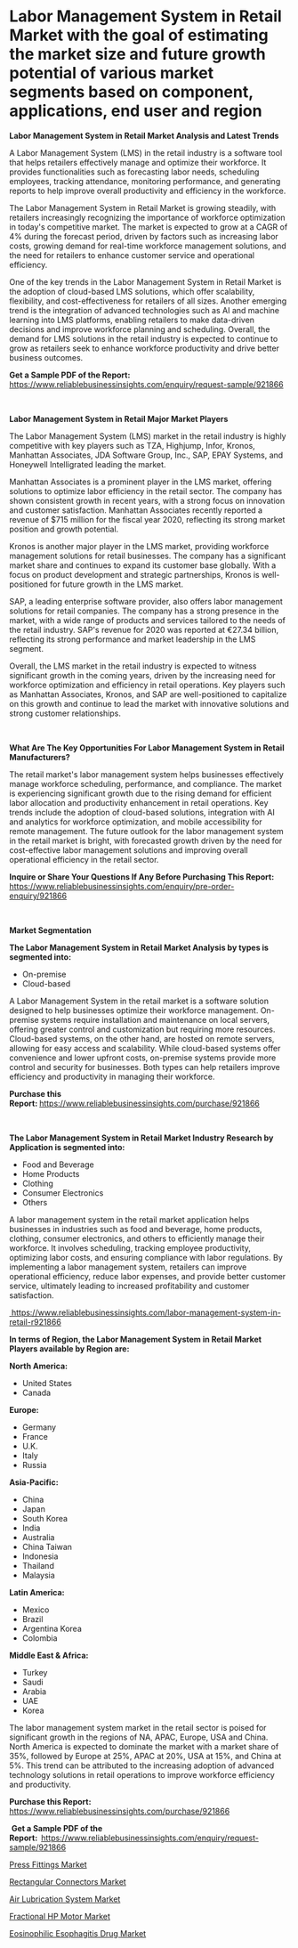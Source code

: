 <p><h1>Labor Management System in Retail Market with the goal of estimating the market size and future growth potential of various market segments based on component, applications, end user and region</h1></p><p><strong>Labor Management System in Retail Market Analysis and Latest Trends</strong></p>
<p><p>A Labor Management System (LMS) in the retail industry is a software tool that helps retailers effectively manage and optimize their workforce. It provides functionalities such as forecasting labor needs, scheduling employees, tracking attendance, monitoring performance, and generating reports to help improve overall productivity and efficiency in the workforce.</p><p>The Labor Management System in Retail Market is growing steadily, with retailers increasingly recognizing the importance of workforce optimization in today's competitive market. The market is expected to grow at a CAGR of 4% during the forecast period, driven by factors such as increasing labor costs, growing demand for real-time workforce management solutions, and the need for retailers to enhance customer service and operational efficiency.</p><p>One of the key trends in the Labor Management System in Retail Market is the adoption of cloud-based LMS solutions, which offer scalability, flexibility, and cost-effectiveness for retailers of all sizes. Another emerging trend is the integration of advanced technologies such as AI and machine learning into LMS platforms, enabling retailers to make data-driven decisions and improve workforce planning and scheduling. Overall, the demand for LMS solutions in the retail industry is expected to continue to grow as retailers seek to enhance workforce productivity and drive better business outcomes.</p></p>
<p><strong>Get a Sample PDF of the Report:&nbsp;</strong> <a href="https://www.reliablebusinessinsights.com/enquiry/request-sample/921866">https://www.reliablebusinessinsights.com/enquiry/request-sample/921866</a></p>
<p>&nbsp;</p>
<p><strong>Labor Management System in Retail Major Market Players</strong></p>
<p><p>The Labor Management System (LMS) market in the retail industry is highly competitive with key players such as TZA, Highjump, Infor, Kronos, Manhattan Associates, JDA Software Group, Inc., SAP, EPAY Systems, and Honeywell Intelligrated leading the market.</p><p>Manhattan Associates is a prominent player in the LMS market, offering solutions to optimize labor efficiency in the retail sector. The company has shown consistent growth in recent years, with a strong focus on innovation and customer satisfaction. Manhattan Associates recently reported a revenue of $715 million for the fiscal year 2020, reflecting its strong market position and growth potential.</p><p>Kronos is another major player in the LMS market, providing workforce management solutions for retail businesses. The company has a significant market share and continues to expand its customer base globally. With a focus on product development and strategic partnerships, Kronos is well-positioned for future growth in the LMS market.</p><p>SAP, a leading enterprise software provider, also offers labor management solutions for retail companies. The company has a strong presence in the market, with a wide range of products and services tailored to the needs of the retail industry. SAP's revenue for 2020 was reported at €27.34 billion, reflecting its strong performance and market leadership in the LMS segment.</p><p>Overall, the LMS market in the retail industry is expected to witness significant growth in the coming years, driven by the increasing need for workforce optimization and efficiency in retail operations. Key players such as Manhattan Associates, Kronos, and SAP are well-positioned to capitalize on this growth and continue to lead the market with innovative solutions and strong customer relationships.</p></p>
<p>&nbsp;</p>
<p><strong>What Are The Key Opportunities For Labor Management System in Retail Manufacturers?</strong></p>
<p><p>The retail market's labor management system helps businesses effectively manage workforce scheduling, performance, and compliance. The market is experiencing significant growth due to the rising demand for efficient labor allocation and productivity enhancement in retail operations. Key trends include the adoption of cloud-based solutions, integration with AI and analytics for workforce optimization, and mobile accessibility for remote management. The future outlook for the labor management system in the retail market is bright, with forecasted growth driven by the need for cost-effective labor management solutions and improving overall operational efficiency in the retail sector.</p></p>
<p><strong>Inquire or Share Your Questions If Any Before Purchasing This Report:</strong> <a href="https://www.reliablebusinessinsights.com/enquiry/pre-order-enquiry/921866">https://www.reliablebusinessinsights.com/enquiry/pre-order-enquiry/921866</a></p>
<p>&nbsp;</p>
<p><strong>Market Segmentation</strong></p>
<p><strong>The Labor Management System in Retail Market Analysis by types is segmented into:</strong></p>
<p><ul><li>On-premise</li><li>Cloud-based</li></ul></p>
<p><p>A Labor Management System in the retail market is a software solution designed to help businesses optimize their workforce management. On-premise systems require installation and maintenance on local servers, offering greater control and customization but requiring more resources. Cloud-based systems, on the other hand, are hosted on remote servers, allowing for easy access and scalability. While cloud-based systems offer convenience and lower upfront costs, on-premise systems provide more control and security for businesses. Both types can help retailers improve efficiency and productivity in managing their workforce.</p></p>
<p><strong>Purchase this Report:&nbsp;</strong><a href="https://www.reliablebusinessinsights.com/purchase/921866">https://www.reliablebusinessinsights.com/purchase/921866</a></p>
<p>&nbsp;</p>
<p><strong>The Labor Management System in Retail Market Industry Research by Application is segmented into:</strong></p>
<p><ul><li>Food and Beverage</li><li>Home Products</li><li>Clothing</li><li>Consumer Electronics</li><li>Others</li></ul></p>
<p><p>A labor management system in the retail market application helps businesses in industries such as food and beverage, home products, clothing, consumer electronics, and others to efficiently manage their workforce. It involves scheduling, tracking employee productivity, optimizing labor costs, and ensuring compliance with labor regulations. By implementing a labor management system, retailers can improve operational efficiency, reduce labor expenses, and provide better customer service, ultimately leading to increased profitability and customer satisfaction.</p></p>
<p><a href="https://www.reliablebusinessinsights.com/labor-management-system-in-retail-r921866">&nbsp;https://www.reliablebusinessinsights.com/labor-management-system-in-retail-r921866</a></p>
<p><strong>In terms of Region, the Labor Management System in Retail Market Players available by Region are:</strong></p>
<p>
    <p> <strong> North America: </strong>
        <ul>
            <li>United States</li>
            <li>Canada</li>
        </ul>
        </p> 
    <p> <strong> Europe: </strong>
        <ul>
            <li>Germany</li>
            <li>France</li>
            <li>U.K.</li>
            <li>Italy</li>
            <li>Russia</li>
        </ul>
        </p> 
    <p> <strong> Asia-Pacific: </strong>
        <ul>
            <li>China</li>
            <li>Japan</li>
            <li>South Korea</li>
            <li>India</li>
            <li>Australia</li>
            <li>China Taiwan</li>
            <li>Indonesia</li>
            <li>Thailand</li>
            <li>Malaysia</li>
        </ul>
        </p> 
    <p> <strong> Latin America: </strong>
        <ul>
            <li>Mexico</li>
            <li>Brazil</li>
            <li>Argentina Korea</li>
            <li>Colombia</li>
        </ul>
        </p> 
    <p> <strong> Middle East & Africa: </strong>
        <ul>
            <li>Turkey</li>
            <li>Saudi</li>
            <li>Arabia</li>
            <li>UAE</li>
            <li>Korea</li>
        </ul>
    </p>
    </p>
<p><p>The labor management system market in the retail sector is poised for significant growth in the regions of NA, APAC, Europe, USA and China. North America is expected to dominate the market with a market share of 35%, followed by Europe at 25%, APAC at 20%, USA at 15%, and China at 5%. This trend can be attributed to the increasing adoption of advanced technology solutions in retail operations to improve workforce efficiency and productivity.</p></p>
<p><strong>Purchase this Report: </strong><a href="https://www.reliablebusinessinsights.com/purchase/921866">https://www.reliablebusinessinsights.com/purchase/921866</a></p>
<p>&nbsp;<strong>Get a Sample PDF of the Report:&nbsp;&nbsp;</strong><a href="https://www.reliablebusinessinsights.com/enquiry/request-sample/921866">https://www.reliablebusinessinsights.com/enquiry/request-sample/921866</a></p>
<p><strong></strong></p>
<p><p><a href="https://github.com/RichRobinson5/Market-Research-Report-List-6/blob/main/press-fittings-market.md">Press Fittings Market</a></p><p><a href="https://github.com/julian6Skinner/Market-Research-Report-List-1/blob/main/rectangular-connectors-market.md">Rectangular Connectors Market</a></p><p><a href="https://github.com/gdfhhhj/Market-Research-Report-List-6/blob/main/air-lubrication-system-market.md">Air Lubrication System Market</a></p><p><a href="https://github.com/jakobeblake56/Market-Research-Report-List-1/blob/main/fractional-hp-motor-market.md">Fractional HP Motor Market</a></p><p><a href="https://github.com/mandarincruisesvn/Market-Research-Report-List-1/blob/main/eosinophilic-esophagitis-drug-market.md">Eosinophilic Esophagitis Drug Market</a></p></p>